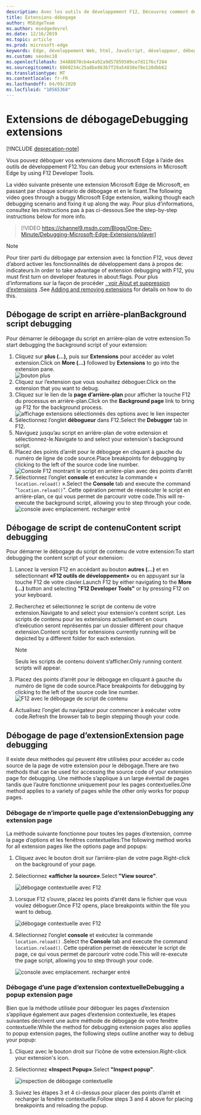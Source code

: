 ```yaml
---
description: Avec les outils de développement F12, Découvrez comment déboguer le script en arrière-plan, les scripts de contenu et les pages d’extension d’une extension.
title: Extensions-débogage
author: MSEdgeTeam
ms.author: msedgedevrel
ms.date: 12/16/2019
ms.topic: article
ms.prod: microsoft-edge
keywords: Edge, développement Web, html, JavaScript, développeur, débogage et débogage
ms.custom: seodec18
ms.openlocfilehash: 34488870cb4e4a92a9d57859509ce7d1176cf284
ms.sourcegitcommit: 6860234c25a8be863b7f29a54838e78e120dbb62
ms.translationtype: MT
ms.contentlocale: fr-FR
ms.lasthandoff: 04/09/2020
ms.locfileid: "10565368"
---
```

# <span data-ttu-id="385a3-104">Extensions de débogage</span><span class="sxs-lookup"><span data-stu-id="385a3-104">Debugging extensions</span></span>  

[!INCLUDE [deprecation-note](../includes/deprecation-note.md)]  

<span data-ttu-id="385a3-105">Vous pouvez déboguer vos extensions dans Microsoft Edge à l’aide des outils de développement F12.</span><span class="sxs-lookup"><span data-stu-id="385a3-105">You can debug your extensions in Microsoft Edge by using F12 Developer Tools.</span></span>

<span data-ttu-id="385a3-106">La vidéo suivante présente une extension Microsoft Edge de Microsoft, en passant par chaque scénario de débogage et en le fixant.</span><span class="sxs-lookup"><span data-stu-id="385a3-106">The following video goes through a buggy Microsoft Edge extension, walking though each debugging scenario and fixing it up along the way.</span></span> <span data-ttu-id="385a3-107">Pour plus d’informations, consultez les instructions pas à pas ci-dessous.</span><span class="sxs-lookup"><span data-stu-id="385a3-107">See the step-by-step instructions below for more info.</span></span>

> [!VIDEO https://channel9.msdn.com/Blogs/One-Dev-Minute/Debugging-Microsoft-Edge-Extensions/player]


> [!NOTE]
> <span data-ttu-id="385a3-108">Pour tirer parti du débogage par extension avec la fonction F12, vous devez d’abord activer les fonctionnalités de développement dans à propos de: indicateurs.</span><span class="sxs-lookup"><span data-stu-id="385a3-108">In order to take advantage of extension debugging with F12, you must first turn on developer features in about:flags.</span></span> <span data-ttu-id="385a3-109">Pour plus d’informations sur la façon de procéder [, voir Ajout et suppression d’extensions](./adding-and-removing-extensions.md) .</span><span class="sxs-lookup"><span data-stu-id="385a3-109">See [Adding and removing extensions](./adding-and-removing-extensions.md) for details on how to do this.</span></span>


## <span data-ttu-id="385a3-110">Débogage de script en arrière-plan</span><span class="sxs-lookup"><span data-stu-id="385a3-110">Background script debugging</span></span>
<span data-ttu-id="385a3-111">Pour démarrer le débogage du script en arrière-plan de votre extension:</span><span class="sxs-lookup"><span data-stu-id="385a3-111">To start debugging the background script of your extension:</span></span>

1. <span data-ttu-id="385a3-112">Cliquez sur **plus (...),** puis sur **Extensions** pour accéder au volet extension.</span><span class="sxs-lookup"><span data-stu-id="385a3-112">Click on **More (...)** followed by **Extensions** to go into the extension pane.</span></span>  
 ![bouton plus](./../media/morebutton.png)
2. <span data-ttu-id="385a3-114">Cliquez sur l’extension que vous souhaitez déboguer.</span><span class="sxs-lookup"><span data-stu-id="385a3-114">Click on the extension that you want to debug.</span></span>
3. <span data-ttu-id="385a3-115">Cliquez sur le lien de la **page d’arrière-plan** pour afficher la touche F12 du processus en arrière-plan.</span><span class="sxs-lookup"><span data-stu-id="385a3-115">Click on the **Background page** link to bring up F12 for the background process.</span></span>  
 ![affichage extensions sélectionnés des options avec le lien inspecter](./../media/debug-inspect.png)
4. <span data-ttu-id="385a3-117">Sélectionnez l’onglet **débogueur** dans F12.</span><span class="sxs-lookup"><span data-stu-id="385a3-117">Select the **Debugger** tab in F12.</span></span>
5. <span data-ttu-id="385a3-118">Naviguez jusqu’au script en arrière-plan de votre extension et sélectionnez-le.</span><span class="sxs-lookup"><span data-stu-id="385a3-118">Navigate to and select your extension's background script.</span></span>
6. <span data-ttu-id="385a3-119">Placez des points d’arrêt pour le débogage en cliquant à gauche du numéro de ligne de code source.</span><span class="sxs-lookup"><span data-stu-id="385a3-119">Place breakpoints for debugging by clicking to the left of the source code line number.</span></span>  
 ![Console F12 montrant le script en arrière-plan avec des points d’arrêt](./../media/debug-f12-background.png)
7. <span data-ttu-id="385a3-121">Sélectionnez l’onglet **console** et exécutez la commande « `location.reload()` ».</span><span class="sxs-lookup"><span data-stu-id="385a3-121">Select the **Console** tab and execute the command "`location.reload()`".</span></span> <span data-ttu-id="385a3-122">Cette opération permet de réexécuter le script en arrière-plan, ce qui vous permet de parcourir votre code.</span><span class="sxs-lookup"><span data-stu-id="385a3-122">This will re-execute the background script, allowing you to step through your code.</span></span>  
 ![console avec emplacement. recharger entré](./../media/debug-f12-background-console.png)


## <span data-ttu-id="385a3-124">Débogage de script de contenu</span><span class="sxs-lookup"><span data-stu-id="385a3-124">Content script debugging</span></span>
<span data-ttu-id="385a3-125">Pour démarrer le débogage du script de contenu de votre extension:</span><span class="sxs-lookup"><span data-stu-id="385a3-125">To start debugging the content script of your extension:</span></span>

1. <span data-ttu-id="385a3-126">Lancez la version F12 en accédant au bouton **autres (...)** et en sélectionnant **«F12 outils de développement»** ou en appuyant sur la touche F12 de votre clavier.</span><span class="sxs-lookup"><span data-stu-id="385a3-126">Launch F12 by either navigating to the **More (...)** button and selecting **"F12 Developer Tools"** or by pressing F12 on your keyboard.</span></span>
2. <span data-ttu-id="385a3-127">Recherchez et sélectionnez le script de contenu de votre extension.</span><span class="sxs-lookup"><span data-stu-id="385a3-127">Navigate to and select your extension's content script.</span></span> <span data-ttu-id="385a3-128">Les scripts de contenu pour les extensions actuellement en cours d’exécution seront représentés par un dossier différent pour chaque extension.</span><span class="sxs-lookup"><span data-stu-id="385a3-128">Content scripts for extensions currently running will be depicted by a different folder for each extension.</span></span>

    > [!NOTE]
    > <span data-ttu-id="385a3-129">Seuls les scripts de contenu doivent s’afficher.</span><span class="sxs-lookup"><span data-stu-id="385a3-129">Only running content scripts will appear.</span></span>

3. <span data-ttu-id="385a3-130">Placez des points d’arrêt pour le débogage en cliquant à gauche du numéro de ligne de code source.</span><span class="sxs-lookup"><span data-stu-id="385a3-130">Place breakpoints for debugging by clicking to the left of the source code line number.</span></span>  
 ![F12 avec le débogage de script de contenu](./../media/debug-content-f12.png)
4. <span data-ttu-id="385a3-132">Actualisez l’onglet du navigateur pour commencer à exécuter votre code.</span><span class="sxs-lookup"><span data-stu-id="385a3-132">Refresh the browser tab to begin stepping though your code.</span></span>




## <span data-ttu-id="385a3-133">Débogage de page d’extension</span><span class="sxs-lookup"><span data-stu-id="385a3-133">Extension page debugging</span></span>

<span data-ttu-id="385a3-134">Il existe deux méthodes qui peuvent être utilisées pour accéder au code source de la page de votre extension pour le débogage.</span><span class="sxs-lookup"><span data-stu-id="385a3-134">There are two methods that can be used for accessing the source code of your extension page for debugging.</span></span> <span data-ttu-id="385a3-135">Une méthode s’applique à un large éventail de pages tandis que l’autre fonctionne uniquement pour les pages contextuelles.</span><span class="sxs-lookup"><span data-stu-id="385a3-135">One method applies to a variety of pages while the other only works for popup pages.</span></span>

### <span data-ttu-id="385a3-136">Débogage de n’importe quelle page d’extension</span><span class="sxs-lookup"><span data-stu-id="385a3-136">Debugging any extension page</span></span>
<span data-ttu-id="385a3-137">La méthode suivante fonctionne pour toutes les pages d’extension, comme la page d’options et les fenêtres contextuelles:</span><span class="sxs-lookup"><span data-stu-id="385a3-137">The following method works for all extension pages like the options page and popups:</span></span>


1. <span data-ttu-id="385a3-138">Cliquez avec le bouton droit sur l’arrière-plan de votre page.</span><span class="sxs-lookup"><span data-stu-id="385a3-138">Right-click on the background of your page.</span></span>
2. <span data-ttu-id="385a3-139">Sélectionnez **«afficher la source»**.</span><span class="sxs-lookup"><span data-stu-id="385a3-139">Select **"View source"**.</span></span>

   ![débogage contextuelle avec F12](./../media/debug-popup-select.png)

3. <span data-ttu-id="385a3-141">Lorsque F12 s’ouvre, placez les points d’arrêt dans le fichier que vous voulez déboguer.</span><span class="sxs-lookup"><span data-stu-id="385a3-141">Once F12 opens, place breakpoints within the file you want to debug.</span></span>

   ![débogage contextuelle avec F12](./../media/debug-popup-f12.png)
4. <span data-ttu-id="385a3-143">Sélectionnez l’onglet **console** et exécutez la commande `location.reload()` .</span><span class="sxs-lookup"><span data-stu-id="385a3-143">Select the **Console** tab and execute the command `location.reload()`.</span></span> <span data-ttu-id="385a3-144">Cette opération permet de réexécuter le script de page, ce qui vous permet de parcourir votre code.</span><span class="sxs-lookup"><span data-stu-id="385a3-144">This will re-execute the page script, allowing you to step through your code.</span></span>  

   ![console avec emplacement. recharger entré](./../media/debug-f12-background-console.png)

### <span data-ttu-id="385a3-146">Débogage d’une page d’extension contextuelle</span><span class="sxs-lookup"><span data-stu-id="385a3-146">Debugging a popup extension page</span></span>
<span data-ttu-id="385a3-147">Bien que la méthode utilisée pour déboguer les pages d’extension s’applique également aux pages d’extension contextuelle, les étapes suivantes décrivent une autre méthode de débogage de votre fenêtre contextuelle:</span><span class="sxs-lookup"><span data-stu-id="385a3-147">While the method for debugging extension pages also applies to popup extension pages, the following steps outline another way to debug your popup:</span></span>

1. <span data-ttu-id="385a3-148">Cliquez avec le bouton droit sur l’icône de votre extension.</span><span class="sxs-lookup"><span data-stu-id="385a3-148">Right-click your extension's icon.</span></span>
2. <span data-ttu-id="385a3-149">Sélectionnez **«Inspect Popup»**.</span><span class="sxs-lookup"><span data-stu-id="385a3-149">Select **"Inspect popup"**.</span></span>

   ![inspection de débogage contextuelle](./../media/debug-popup-inspect.png)
3. <span data-ttu-id="385a3-151">Suivez les étapes 3 et 4 ci-dessus pour placer des points d’arrêt et recharger la fenêtre contextuelle.</span><span class="sxs-lookup"><span data-stu-id="385a3-151">Follow steps 3 and 4 above for placing breakpoints and reloading the popup.</span></span>
